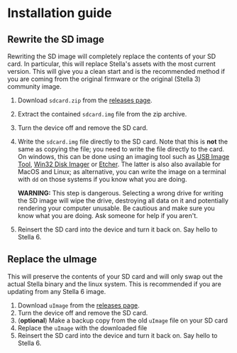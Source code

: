 # Installation guide

## Rewrite the SD image

Rewriting the SD image will completely replace the contents of your SD card. In particular, this will
replace Stella's assets with the most current version. This will give you a clean start and is the
recommended method if you are coming from the original firmware or the original (Stella 3) community image.

 1. Download `sdcard.zip` from the [releases page](https://github.com/DirtyHairy/r77-firmware-ng/releases).
 2. Extract the contained `sdcard.img` file from the zip archive.
 3. Turn the device off and remove the SD card.
 4. Write the `sdcard.img` file directly to the SD card. Note that this is **not** the same as copying the file;
    you need to write the file directly to the card. On windows, this can be done using an imaging tool such as
    [USB Image Tool](https://www.alexpage.de/usb-image-tool/download/),
    [Win32 Disk Imager](https://www.alexpage.de/usb-image-tool/download/) or
    [Etcher](https://www.balena.io/etcher/). The latter is also also available for MacOS and Linux; as alternative,
    you can write the image on a terminal with `dd` on those systems if you know what you are doing.
    
    **WARNING:** This step is dangerous. Selecting a wrong drive for writing the SD image will wipe the drive,
    destroying all data on it and potentially rendering your computer unusable. Be cautious and make sure you know what
    you are doing. Ask someone for help if you aren't.
  5. Reinsert the SD card into the device and turn it back on. Say hello to Stella 6.

## Replace the uImage

This will preserve the contents of your SD card and will only swap out the actual Stella binary
and the linux system. This is recommended if you are updating from any Stella 6 image.

 1. Download `uImage` from the [releases page](https://github.com/DirtyHairy/r77-firmware-ng/releases).
 2. Turn the device off and remove the SD card.
 3. (**optional**) Make a backup copy from the old `uImage` file on your SD card
 4. Replace the `uImage` with the downloaded file
 5. Reinsert the SD card into the device and turn it back on. Say hello to Stella 6.
